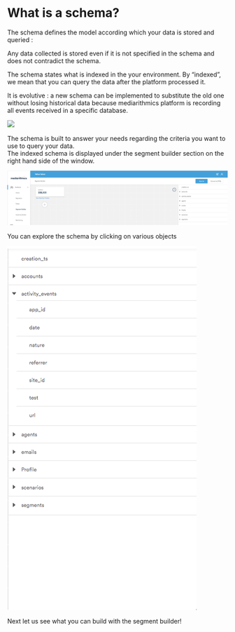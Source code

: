# What is a schema?

The schema defines the model according which your data is stored and queried :

Any data collected is stored even if it is not specified in the schema and does not contradict the schema. 

The schema states what is indexed in the your environment. By “indexed”, we mean that you can query the data after the platform processed it.

It is evolutive : a new schema can be implemented to substitute the old one without losing historical data because mediarithmics platform is recording all events received in a specific database.

![](https://lh3.googleusercontent.com/00f6edmAR22cE0fu83tvoDogkQXgvwBcE5rcO92Y9FzEMrOHpJxksrKtyLHVByrMGhQst0QJN4GmMSb2SBGDUBswttWWsVNtqRvB0M5ASQDKPl4gRJhxLUB55V5nVg)

The schema is built to answer your needs regarding the criteria you want to use to query your data.  
The indexed schema is displayed under the segment builder section on the right hand side of the window. 

![](../.gitbook/assets/image%20%2836%29.png)

You can explore the schema by clicking on various objects

![](../.gitbook/assets/image%20%2838%29.png)

Next let us see what you can build with the segment builder!


